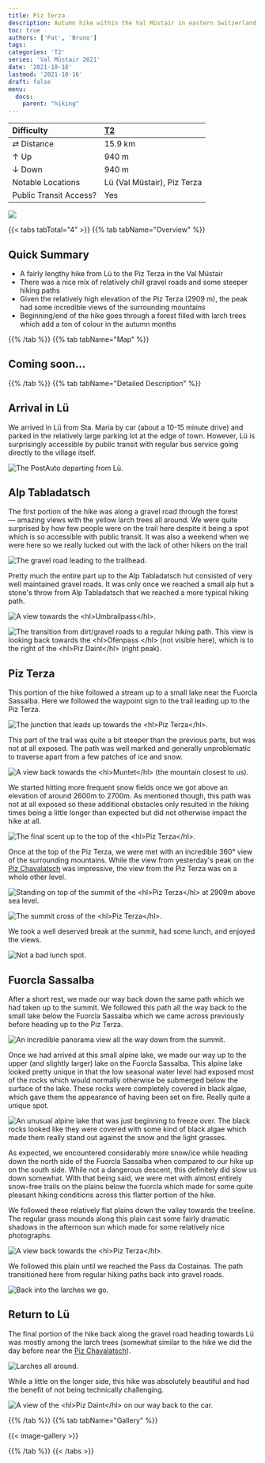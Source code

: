 ```yaml
---
title: Piz Terza
description: Autumn hike within the Val Müstair in eastern Switzerland.
toc: true
authors: ['Pat', 'Bruno']
tags:
categories: 'T2'
series: 'Val Müstair 2021'
date: '2021-10-16'
lastmod: '2021-10-16'
draft: false
menu:
  docs:
    parent: "hiking"
---
```

<link href="../../../style.css" rel="stylesheet"></link>

| Difficulty | [T2](../overview/#wanderskala) |
| :--- | :--- |
| &#8644; Distance | 15.9 km |
| &#8593; Up | 940 m |
| &#8595; Down | 940 m |
| Notable Locations | Lü (Val Müstair), Piz Terza |
| Public Transit Access? | Yes |

![](IMG_6951.JPG)


{{< tabs tabTotal="4" >}}
{{% tab tabName="Overview" %}}

## Quick Summary

- A fairly lengthy hike from <hl>Lü</hl> to the <hl>Piz Terza</hl> in the <hl>Val Müstair</hl>
- There was a nice mix of relatively chill gravel roads and some steeper hiking paths
- Given the relatively high elevation of the <hl>Piz Terza</hl> (2909 m), the peak had some incredible views of the surrounding mountains
- Beginning/end of the hike goes through a forest filled with <hl>larch trees</hl> which add a ton of colour in the autumn months

{{% /tab %}}
{{% tab tabName="Map" %}}

## Coming soon...


{{% /tab %}}
{{% tab tabName="Detailed Description" %}}

## Arrival in Lü

We arrived in <hl>Lü</hl> from Sta. Maria by car (about a 10-15 minute drive) and parked
in the relatively large parking lot at the edge of town.  However, Lü is
surprisingly accessible by public transit with regular bus service going
directly to the village itself.

![](IMG_6590.JPG "The PostAuto departing from Lü.")


## Alp Tabladatsch

The first portion of the hike was along a gravel road through the forest
— amazing views with the yellow larch trees all around.  We were quite surprised
by how few people were on the trail here despite it being a spot which is so
accessible with public transit.  It was also a weekend when we were here so
we really lucked out with the lack of other hikers on the trail

![](IMG_6628.JPG "The gravel road leading to the trailhead.")

Pretty much the entire part up to the <hl>Alp Tabladatsch</hl> hut consisted of
very well maintained gravel roads.  It was only once we reached a small alp hut a
stone's throw from Alp Tabladatsch that we reached a more typical hiking path.

![](IMG_6651.JPG "A view towards the <hl>Umbrailpass</hl>.")

![](IMG_6661.JPG "The transition from dirt/gravel roads to a regular hiking path.  This view is looking back towards the <hl>Ofenpass </hl> (not visible here), which is to the right of the <hl>Piz Daint</hl> (right peak).")


## Piz Terza

This portion of the hike followed a stream up to a small lake near the <hl>Fuorcla Sassalba</hl>.  Here we followed the waypoint sign to the trail leading up to the <hl>Piz Terza</hl>.

![](IMG_6689.JPG "The junction that leads up towards the <hl>Piz Terza</hl>.")

This part of the trail was quite a bit steeper than the previous parts, but was not at all exposed.  The path was well marked and generally unproblematic to traverse apart from a few patches of ice and snow.

![](IMG_6701.JPG "A view back towards the <hl>Muntet</hl> (the mountain closest to us).")

We started hitting more frequent snow fields once we got above an elevation of around 2600m to 2700m.  As mentioned though, this path was not at all exposed so these additional obstacles only resulted in the hiking times being a little longer than expected but did not otherwise impact the hike at all.

![](IMG_6714.JPG "The final scent up to the top of the <hl>Piz Terza</hl>.")

Once at the top of the <hl>Piz Terza</hl>, we were met with an incredible 360° view of the surrounding mountains.  While the view from yesterday's peak on the <a href="../piz_chavalatsch/">Piz Chavalatsch</a> was impressive, the view from the Piz Terza was on a whole other level.

![](IMG_6733.JPG "Standing on top of the summit of the <hl>Piz Terza</hl> at 2909m above sea level.")

![](IMG_6755.JPG "The summit cross of the <hl>Piz Terza</hl>.")

We took a well deserved break at the summit, had some lunch, and enjoyed the views.

![](IMG_6801.JPG "Not a bad lunch spot.")


## Fuorcla Sassalba

After a short rest, we made our way back down the same path which we had taken up to the summit.  We followed this path all the way back to the small lake below the <hl>Fuorcla Sassalba</hl> which we came across previously before heading up to the Piz Terza.

![](IMG_6824.JPG "An incredible panorama view all the way down from the summit.")

Once we had arrived at this small alpine lake, we made our way up to the upper (and slightly larger) lake on the <hl>Fuorcla Sassalba</hl>.  This alpine lake looked pretty unique in that the low seasonal water level had exposed most of the rocks which would normally otherwise be submerged below the surface of the lake.  These rocks were completely covered in black algae, which gave them the appearance of having been set on fire.  Really quite a unique spot.

![](IMG_6884.JPG "An unusual alpine lake that was just beginning to freeze over.  The black rocks looked like they were covered with some kind of black algae which made them really stand out against the snow and the light grasses.")

As expected, we encountered considerably more snow/ice while heading down the north side of the <hl>Fuorcla Sassalba</hl> when compared to our hike up on the south side.  While not a dangerous descent, this definitely did slow us down somewhat.  With that being said, we were met with almost entirely snow-free trails on the plains below the fuorcla which made for some quite pleasant hiking conditions across this flatter portion of the hike.  

We followed these relatively flat plains down the valley towards the treeline.  The regular grass mounds along this plain cast some fairly dramatic shadows in the afternoon sun which made for some relatively nice photographs.

![](IMG_6962.JPG "A view back towards the <hl>Piz Terza</hl>.")

We followed this plain until we reached the <hl>Pass da Costainas</hl>.  The path transitioned here from regular hiking paths back into gravel roads.

![](IMG_7023.JPG "Back into the larches we go.")


## Return to Lü

The final portion of the hike back along the gravel road heading towards <hl>Lü</hl> was mostly among the larch trees (somewhat similar to the hike we did the day before near the <a href="../piz_chavalatsch/">Piz Chavalatsch</a>).

![](IMG_7009.JPG "Larches all around.")

While a little on the longer side, this hike was absolutely beautiful and had the benefit of not being technically challenging.

![](IMG_7035.JPG "A view of the <hl>Piz Daint</hl> on our way back to the car.")


{{% /tab %}}
{{% tab tabName="Gallery" %}}

{{< image-gallery >}}

{{% /tab %}}
{{< /tabs >}}